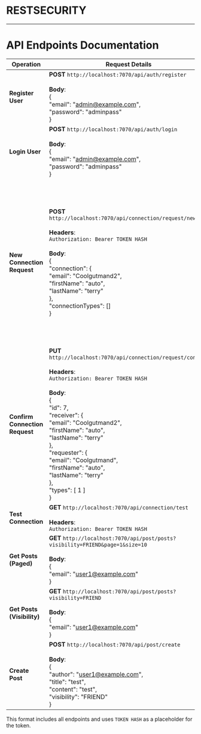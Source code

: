 # RESTSECURITY
---

# API Endpoints Documentation

| **Operation**                    | **Request Details**                                                                                                                            | **Example Response**                                                                                                                                                                                                                                                                                                                                                                                   |
|-----------------------------------|------------------------------------------------------------------------------------------------------------------------------------------------|--------------------------------------------------------------------------------------------------------------------------------------------------------------------------------------------------------------------------------------------------------------------------------------------------------------------------------------------------------------------------------------------------------|
| **Register User**                 | **POST** `http://localhost:7070/api/auth/register`<br><br>**Body**:<br>{<br>  "email": "admin@example.com",<br>  "password": "adminpass"<br>} | {<br>  "token": "TOKEN HASH",<br>  "username": "admin@example.com"<br>}                                                                                                                                                                                                                                                                                                                                |
| **Login User**                    | **POST** `http://localhost:7070/api/auth/login`<br><br>**Body**:<br>{<br>  "email": "admin@example.com",<br>  "password": "adminpass"<br>} | {<br>  "token": "TOKEN HASH",<br>  "username": "admin@example.com"<br>}                                                                                                                                                                                                                                                                                                                                |
| **New Connection Request**        | **POST** `http://localhost:7070/api/connection/request/new`<br><br>**Headers**:<br>`Authorization: Bearer TOKEN HASH`<br><br>**Body**:<br>{<br>  "connection": {<br>    "email": "Coolgutmand2",<br>    "firstName": "auto",<br>    "lastName": "terry"<br>  },<br>  "connectionTypes": []<br>} | {<br>  "id": 1,<br>  "requester": {<br>    "email": "user1@example.com",<br>    "firstName": null,<br>    "lastName": null,<br>    "roles": [ "USER" ],<br>    "id": "user1@example.com"<br>  },<br>  "receiver": {<br>    "email": "admin@example.com",<br>    "firstName": null,<br>    "lastName": null,<br>    "roles": [ "USER" ],<br>    "id": "admin@example.com"<br>  },<br>  "types": []<br>} |
| **Confirm Connection Request**    | **PUT** `http://localhost:7070/api/connection/request/confirm`<br><br>**Headers**:<br>`Authorization: Bearer TOKEN HASH`<br><br>**Body**:<br>{<br>  "id": 7,<br>  "receiver": {<br>    "email": "Coolgutmand2",<br>    "firstName": "auto",<br>    "lastName": "terry"<br>  },<br>  "requester": {<br>    "email": "Coolgutmand",<br>    "firstName": "auto",<br>    "lastName": "terry"<br>  },<br>  "types": [ 1 ]<br>} | NOT WORKING ATM                                                                                                                                                                                                                                                                                                                                                                                        |
| **Test Connection**               | **GET** `http://localhost:7070/api/connection/test`<br><br>**Headers**:<br>`Authorization: Bearer TOKEN HASH`                                  | ONLY FOR TESTING                                                                                                                                                                                                                                                                                                                                                                                       | |
| **Get Posts (Paged)**             | **GET** `http://localhost:7070/api/post/posts?visibility=FRIEND&page=1&size=10`<br><br>**Body**:<br>{<br>  "email": "user1@example.com"<br>} | NOT WORKING ATM                                                                                                                                                                                                                                                                                                                                                                                        |
| **Get Posts (Visibility)**        | **GET** `http://localhost:7070/api/post/posts?visibility=FRIEND`<br><br>**Body**:<br>{<br>  "email": "user1@example.com"<br>}              | NOT WORKING ATM                                                                                                                                                                                                                                                                                                                                                                                        |
| **Create Post**                   | **POST** `http://localhost:7070/api/post/create`<br><br>**Body**:<br>{<br>  "author": "user1@example.com",<br>  "title": "test",<br>  "content": "test",<br>  "visibility": "FRIEND"<br>} | { "id": 1, "author": "user1@example.com", "date_created": 1733228437708, "title": "test", "content": "test", "visibility": "FRIEND" }                                                                                                                                                                                                                                                                  |


This format includes all endpoints and uses `TOKEN HASH` as a placeholder for the token.

